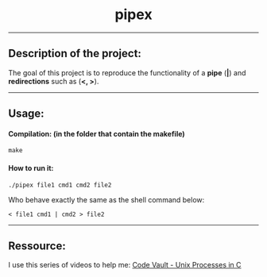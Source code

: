 <h1 align="center"> pipex </h1>



---

<h2 id="description_id"> Description of the project: </h2>

The goal of this project is to reproduce the functionality of a **pipe** (**|**) and **redirections** such as (**<, >**).


---

<h2 id="usage_id"> Usage: </h2>

#### Compilation: (in the folder that contain the makefile)
```shell
make
```

#### How to run it:

```shell
./pipex file1 cmd1 cmd2 file2
```
Who behave exactly the same as the shell command below:
```shell
< file1 cmd1 | cmd2 > file2
```

---

<h2 id="ressource_id"> Ressource: </h2>

I use this series of videos to help me: <a href="https://www.youtube.com/playlist?list=PLfqABt5AS4FkW5mOn2Tn9ZZLLDwA3kZUY">Code Vault - Unix Processes in C</a>
